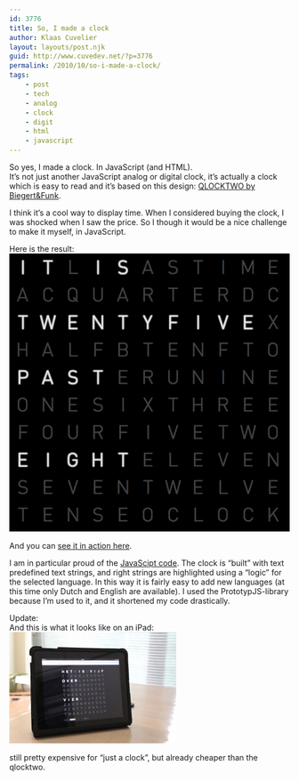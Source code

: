 ```yaml
---
id: 3776
title: So, I made a clock
author: Klaas Cuvelier
layout: layouts/post.njk
guid: http://www.cuvedev.net/?p=3776
permalink: /2010/10/so-i-made-a-clock/
tags:
    - post
    - tech
    - analog
    - clock
    - digit
    - html
    - javascript
---
```


So yes, I made a clock. In JavaScript (and HTML).  
It&#8217;s not just another JavaScript analog or digital clock, it&#8217;s actually a clock which is easy to read and it&#8217;s based on this design: <a href="http://www.qlocktwo.com/index.php?lang=en" target="_blank">QLOCKTWO by Biegert&Funk</a>.

I think it&#8217;s a cool way to display time. When I considered buying the clock, I was shocked when I saw the price. So I though it would be a nice challenge to make it myself, in JavaScript.

Here is the result:  
![Screenshot of the clock](/public/2010/10/clock.png)

And you can <a href="http://www.cuvedev.net/whattimeisit" target="_blank">see it in action here</a>.

I am in particular proud of the <a href="http://www.cuvedev.net/whattimeisit/clock.js" target="_blank">JavaScipt code</a>.
The clock is &#8220;built&#8221; with text predefined text strings, and right strings are highlighted using a &#8220;logic&#8221; for the selected language. In this way it is fairly easy to add new languages (at this time only Dutch and English are available). I used the PrototypJS-library because I&#8217;m used to it, and it shortened my code drastically.

Update:  
And this is what it looks like on an iPad:  
![Photo of the clock on an iPad](/public/2010/10/clock-ipad.jpg)

still pretty expensive for &#8220;just a clock&#8221;, but already cheaper than the qlocktwo.
